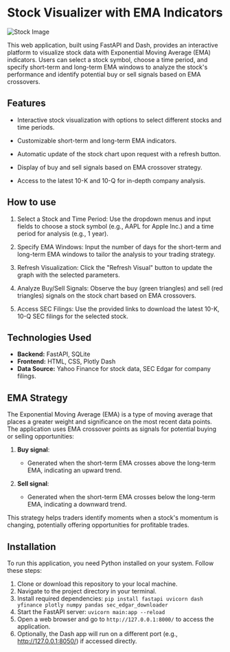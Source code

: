# Stock Visualizer with EMA Indicators

![Stock Image](stocks.png)

This web application, built using FastAPI and Dash, provides an interactive platform to visualize stock data with Exponential Moving Average (EMA) indicators. Users can select a stock symbol, choose a time period, and specify short-term and long-term EMA windows to analyze the stock's performance and identify potential buy or sell signals based on EMA crossovers.

## Features

- Interactive stock visualization with options to select different stocks and time periods.

- Customizable short-term and long-term EMA indicators.

- Automatic update of the stock chart upon request with a refresh button.

- Display of buy and sell signals based on EMA crossover strategy.

- Access to the latest 10-K and 10-Q for in-depth company analysis.


## How to use

1. Select a Stock and Time Period: Use the dropdown menus and input fields to choose a stock symbol (e.g., AAPL for Apple Inc.) and a time period for analysis (e.g., 1 year).

2. Specify EMA Windows: Input the number of days for the short-term and long-term EMA windows to tailor the analysis to your trading strategy.

3. Refresh Visualization: Click the "Refresh Visual" button to update the graph with the selected parameters.

4. Analyze Buy/Sell Signals: Observe the buy (green triangles) and sell (red triangles) signals on the stock chart based on EMA crossovers.

5. Access SEC Filings: Use the provided links to download the latest 10-K, 10-Q SEC filings for the selected stock.


## Technologies Used

- **Backend:** FastAPI, SQLite
- **Frontend:** HTML, CSS, Plotly Dash
- **Data Source:** Yahoo Finance for stock data, SEC Edgar for company filings.


## EMA Strategy

The Exponential Moving Average (EMA) is a type of moving average that places a greater weight and significance on the most recent data points. The application uses EMA crossover points as signals for potential buying or selling opportunities:

1. **Buy signal**: 
   - Generated when the short-term EMA crosses above the long-term EMA, indicating an upward trend.

2. **Sell signal**:
   - Generated when the short-term EMA crosses below the long-term EMA, indicating a downward trend.

This strategy helps traders identify moments when a stock's momentum is changing, potentially offering opportunities for profitable trades.


## Installation

To run this application, you need Python installed on your system. Follow these steps:

1. Clone or download this repository to your local machine.
2. Navigate to the project directory in your terminal.
3. Install required dependencies: `pip install fastapi uvicorn dash yfinance plotly numpy pandas sec_edgar_downloader`
4. Start the FastAPI server: `uvicorn main:app --reload`
5. Open a web browser and go to `http://127.0.0.1:8000/` to access the application.
6. Optionally, the Dash app will run on a different port (e.g., http://127.0.0.1:8050/) if accessed directly.
